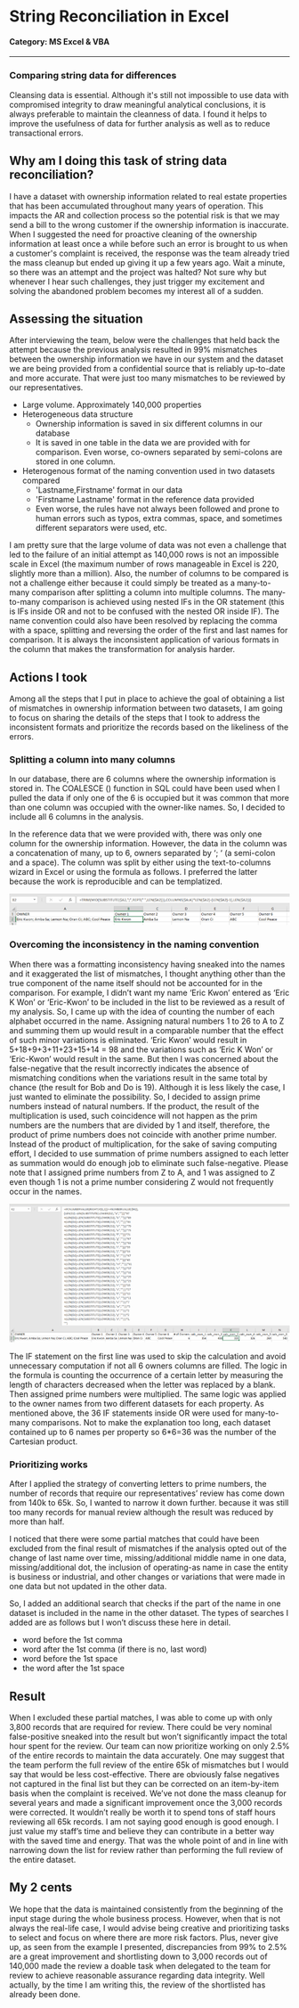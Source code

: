 # String Reconciliation in Excel

#### Category: MS Excel & VBA

---

### Comparing string data for differences

Cleansing data is essential. Although it's still not impossible to use data with compromised integrity to draw meaningful analytical conclusions, it is always preferable to maintain the cleanness of data. I found it helps to improve the usefulness of data for further analysis as well as to reduce transactional errors.

## Why am I doing this task of string data reconciliation?

I have a dataset with ownership information related to real estate properties that has been accumulated throughout many years of operation. This impacts the AR and collection process so the potential risk is that we may send a bill to the wrong customer if the ownership information is inaccurate. When I suggested the need for proactive cleaning of the ownership information at least once a while before such an error is brought to us when a customer's complaint is received, the response was the team already tried the mass cleanup but ended up giving it up a few years ago. Wait a minute, so there was an attempt and the project was halted? Not sure why but whenever I hear such challenges, they just trigger my excitement and solving the abandoned problem becomes my interest all of a sudden.

## Assessing the situation

After interviewing the team, below were the challenges that held back the attempt because the previous analysis resulted in 99% mismatches between the ownership information we have in our system and the dataset we are being provided from a confidential source that is reliably up-to-date and more accurate. That were just too many mismatches to be reviewed by our representatives.

- Large volume. Approximately 140,000 properties
- Heterogeneous data structure
  - Ownership information is saved in six different columns in our database
  - It is saved in one table in the data we are provided with for comparison. Even worse, co-owners separated by semi-colons are stored in one column.
- Heterogenous format of the naming convention used in two datasets compared
  - 'Lastname,Firstname' format in our data
  - 'Firstname Lastname' format in the reference data provided
  - Even worse, the rules have not always been followed and prone to human errors such as typos, extra commas, space, and sometimes different separators were used, etc.

I am pretty sure that the large volume of data was not even a challenge that led to the failure of an initial attempt as 140,000 rows is not an impossible scale in Excel (the maximum number of rows manageable in Excel is 220, slightly more than a million). Also, the number of columns to be compared is not a challenge either because it could simply be treated as a many-to-many comparison after splitting a column into multiple columns. The many-to-many comparison is achieved using nested IFs in the OR statement (this is IFs inside OR and not to be confused with the nested OR inside IF). The name convention could also have been resolved by replacing the comma with a space, splitting and reversing the order of the first and last names for comparison. It is always the inconsistent application of various formats in the column that makes the transformation for analysis harder.

## Actions I took

Among all the steps that I put in place to achieve the goal of obtaining a list of mismatches in ownership information between two datasets, I am going to focus on sharing the details of the steps that I took to address the inconsistent formats and prioritize the records based on the likeliness of the errors.

### Splitting a column into many columns

In our database, there are 6 columns where the ownership information is stored in. The COALESCE () function in SQL could have been used when I pulled the data if only one of the 6 is occupied but it was common that more than one column was occupied with the owner-like names. So, I decided to include all 6 columns in the analysis.

In the reference data that we were provided with, there was only one column for the ownership information. However, the data in the column was a concatenation of many, up to 6, owners separated by ‘; ‘ (a semi-colon and a space). The column was split by either using the text-to-columns wizard in Excel or using the formula as follows. I preferred the latter because the work is reproducible and can be templatized.

![name-split-formula](/images/name-split-formula.png)

### Overcoming the inconsistency in the naming convention

When there was a formatting inconsistency having sneaked into the names and it exaggerated the list of mismatches, I thought anything other than the true component of the name itself should not be accounted for in the comparison. For example, I didn’t want my name ‘Eric Kwon’ entered as ‘Eric K Won’ or ‘Eric-Kwon’ to be included in the list to be reviewed as a result of my analysis. So, I came up with the idea of counting the number of each alphabet occurred in the name. Assigning natural numbers 1 to 26 to A to Z and summing them up would result in a comparable number that the effect of such minor variations is eliminated. ‘Eric Kwon’ would result in 5+18+9+3+11+23+15+14 = 98 and the variations such as ‘Eric K Won’ or ‘Eric-Kwon’ would result in the same. But then I was concerned about the false-negative that the result incorrectly indicates the absence of mismatching conditions when the variations result in the same total by chance (the result for Bob and Do is 19). Although it is less likely the case, I just wanted to eliminate the possibility. So, I decided to assign prime numbers instead of natural numbers. If the product, the result of the multiplication is used, such coincidence will not happen as the prim numbers are the numbers that are divided by 1 and itself, therefore, the product of prime numbers does not coincide with another prime number. Instead of the product of multiplication, for the sake of saving computing effort, I decided to use summation of prime numbers assigned to each letter as summation would do enough job to eliminate such false-negative. Please note that I assigned prime numbers from Z to A, and 1 was assigned to Z even though 1 is not a prime number considering Z would not frequently occur in the names.

![text-rec](/images/text-rec.png)

The IF statement on the first line was used to skip the calculation and avoid unnecessary computation if not all 6 owners columns are filled. The logic in the formula is counting the occurrence of a certain letter by measuring the length of characters decreased when the letter was replaced by a blank. Then assigned prime numbers were multiplied. The same logic was applied to the owner names from two different datasets for each property. As mentioned above, the 36 IF statements inside OR were used for many-to-many comparisons. Not to make the explanation too long, each dataset contained up to 6 names per property so 6*6=36 was the number of the Cartesian product.

### Prioritizing works

After I applied the strategy of converting letters to prime numbers, the number of records that require our representatives’ review has come down from 140k to 65k. So, I wanted to narrow it down further. because it was still too many records for manual review although the result was reduced by more than half.

I noticed that there were some partial matches that could have been excluded from the final result of mismatches if the analysis opted out of the change of last name over time, missing/additional middle name in one data, missing/additional dot, the inclusion of operating-as name in case the entity is business or industrial, and other changes or variations that were made in one data but not updated in the other data.

So, I added an additional search that checks if the part of the name in one dataset is included in the name in the other dataset. The types of searches I added are as follows but I won’t discuss these here in detail.

  - word before the 1st comma
  - word after the 1st comma (if there is no, last word)
  - word before the 1st space
  - the word after the 1st space

## Result

When I excluded these partial matches, I was able to come up with only 3,800 records that are required for review. There could be very nominal false-positive sneaked into the result but won’t significantly impact the total hour spent for the review. Our team can now prioritize working on only 2.5% of the entire records to maintain the data accurately. One may suggest that the team perform the full review of the entire 65k of mismatches but I would say that would be less cost-effective. There are obviously false negatives not captured in the final list but they can be corrected on an item-by-item basis when the complaint is received. We’ve not done the mass cleanup for several years and made a significant improvement once the 3,000 records were corrected. It wouldn’t really be worth it to spend tons of staff hours reviewing all 65k records. I am not saying good enough is good enough. I just value my staff’s time and believe they can contribute in a better way with the saved time and energy. That was the whole point of and in line with narrowing down the list for review rather than performing the full review of the entire dataset.

## My 2 cents

We hope that the data is maintained consistently from the beginning of the input stage during the whole business process. However, when that is not always the real-life case, I would advise being creative and prioritizing tasks to select and focus on where there are more risk factors. Plus, never give up, as seen from the example I presented, discrepancies from 99% to 2.5% are a great improvement and shortlisting down to 3,000 records out of 140,000 made the review a doable task when delegated to the team for review to achieve reasonable assurance regarding data integrity. Well actually, by the time I am writing this, the review of the shortlisted has already been done.
